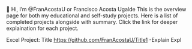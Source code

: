 👋 Hi, I’m @FranAcostaU or Francisco Acosta Ugalde
This is the overview page for both my educational and self-study projects. 
Here is a list of completed projects alongside with summary.
Click the link for deeper explaination for each project.

Excel Project: Title https://github.com/FranAcostaU/Title1
-Explain Expl
